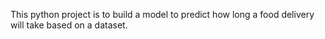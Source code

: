 This python project is to build a model to predict how long
a food delivery will take based on a dataset.
